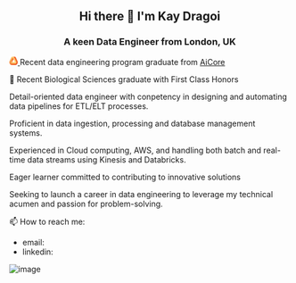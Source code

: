 ## <div align="center"> Hi there 👋 I'm Kay Dragoi </div>
### <div align="center"> A keen Data Engineer from London, UK </div>


<a href="https://www.theaicore.com/"> <img src="AiCore.png" alt="AiCore" width="15" height="15"> </a> Recent data engineering program graduate from [AiCore](https://www.theaicore.com/) 
 
 🧬 Recent Biological Sciences graduate with First Class Honors

Detail-oriented data engineer with conpetency in designing and automating data pipelines for ETL/ELT processes.

Proficient in data ingestion, processing and database management systems. 

Experienced in Cloud computing, AWS, and handling both batch and real-time data streams using Kinesis and Databricks. 

Eager learner committed to contributing to innovative solutions

Seeking to launch a career in data engineering to leverage my technical acumen and passion for problem-solving.

📫 How to reach me:
- email: 
- linkedin: 

![image](https://github.com/kdragoi/kdragoi/code.gif)









<!--
**kdragoi/kdragoi** is a ✨ _special_ ✨ repository because its `README.md` (this file) appears on your GitHub profile.

Here are some ideas to get you started:

- 🔭 I’m currently working on ...
- 🌱 I’m currently learning ...
- 👯 I’m looking to collaborate on ...
- 🤔 I’m looking for help with ...
- 💬 Ask me about ...
- 📫 How to reach me: ...
- 😄 Pronouns: ...
- ⚡ Fun fact: ...
-->
